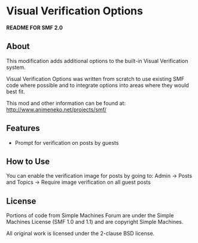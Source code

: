 Visual Verification Options
===========================

**README FOR SMF 2.0**

About
-----
This modification adds additional options to the built-in Visual Verification
system.

Visual Verification Options was written from scratch to use existing SMF code
where possible and to integrate options into areas where they would best fit.

This mod and other information can be found at:
http://www.animeneko.net/projects/smf/


Features
--------
 - Prompt for verification on posts by guests


How to Use
----------
You can enable the verification image for posts by going to:
Admin -> Posts and Topics -> Require image verification on all guest posts


License
-------
Portions of code from Simple Machines Forum are under the Simple
Machines License (SMF 1.0 and 1.1) and are copyright Simple Machines.

All original work is licensed under the 2-clause BSD license.